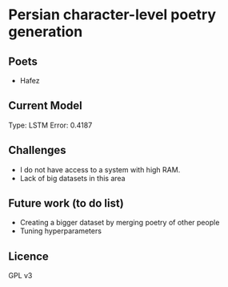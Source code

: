 #  Persian character-level poetry generation


## Poets
- Hafez


## Current Model

Type: LSTM
Error: 0.4187


## Challenges
- I do not have access to a system with high RAM.
- Lack of big datasets in this area

## Future work (to do list)
- Creating a bigger dataset by merging poetry of other people
- Tuning hyperparameters

## Licence 
GPL v3
